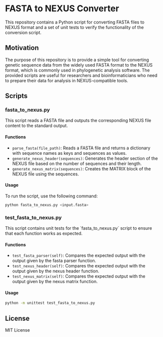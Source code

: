 # FASTA to NEXUS Converter

This repository contains a Python script for converting FASTA files to NEXUS format and a set of unit tests to verify the functionality of the conversion script.

## Motivation

The purpose of this repository is to provide a simple tool for converting genetic sequence data from the widely used FASTA format to the NEXUS format, which is commonly used in phylogenetic analysis software. The provided scripts are useful for researchers and bioinformaticians who need to prepare their data for analysis in NEXUS-compatible tools.

## Scripts

### fasta_to_nexus.py

This script reads a FASTA file and outputs the corresponding NEXUS file content to the standard output.

#### Functions

- `parse_fasta(file_path)`: Reads a FASTA file and returns a dictionary with sequence names as keys and sequences as values.
- `generate_nexus_header(sequences)`: Generates the header section of the NEXUS file based on the number of sequences and their length.
- `generate_nexus_matrix(sequences)`: Creates the MATRIX block of the NEXUS file using the sequences.

#### Usage

To run the script, use the following command:

```bash
python fasta_to_nexus.py <input.fasta>
```

### test_fasta_to_nexus.py

This script contains unit tests for the `fasta_to_nexus.py´ script to ensure that each function works as expected.

#### Functions

- `test_fasta_parser(self)`: Compares the expected output with the output given by the fasta parser function.
- `test_nexus_header(self)`: Compares the expected output with the output given by the nexus header function.
- `test_nexus_matrix(self)`: Compares the expected output with the output given by the nexus matrix function.

#### Usage
```bash
python -m unittest test_fasta_to_nexus.py
```

## License
MIT License
